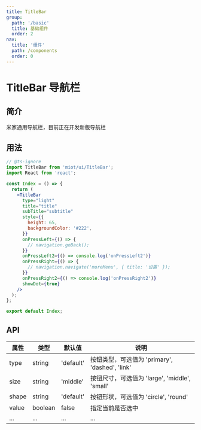 ```yaml
---
title: TitleBar
group:
  path: '/basic'
  title: 基础组件
  order: 2
nav:
  title: '组件'
  path: /components
  order: 0
---
```


# TitleBar 导航栏

## 简介

米家通用导航栏，目前正在开发新版导航栏

## 用法

```jsx
// @ts-ignore
import TitleBar from 'miot/ui/TitleBar';
import React from 'react';

const Index = () => {
  return (
    <TitleBar
      type="light"
      title="title"
      subTitle="subtitle"
      style={{
        height: 65,
        backgroundColor: '#222',
      }}
      onPressLeft={() => {
        // navigation.goBack();
      }}
      onPressLeft2={() => console.log('onPressLeft2')}
      onPressRight={() => {
        // navigation.navigate('moreMenu', { title: '设置' });
      }}
      onPressRight2={() => console.log('onPressRight2')}
      showDot={true}
    />
  );
};

export default Index;
```

## API

| 属性  | 类型    | 默认值    | 说明                                           |
| ----- | ------- | --------- | ---------------------------------------------- |
| type  | string  | 'default' | 按钮类型，可选值为 'primary', 'dashed', 'link' |
| size  | string  | 'middle'  | 按钮尺寸，可选值为 'large', 'middle', 'small'  |
| shape | string  | 'default' | 按钮形状，可选值为 'circle', 'round'           |
| value | boolean | false     | 指定当前是否选中                               |
| ...   | ...     | ...       | ...                                            |
